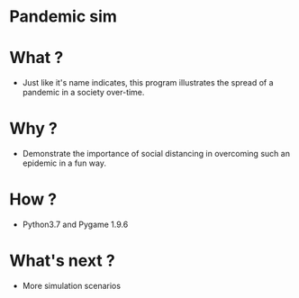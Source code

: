 # Pandemic sim

# What ?
  
  - Just like it's name indicates, this program illustrates the spread of a pandemic in a society over-time.

# Why ?
  
  - Demonstrate the importance of social distancing in overcoming such an epidemic in a fun way.

# How ?

  - Python3.7 and Pygame 1.9.6
  
 # What's next ?
 
  - More simulation scenarios
